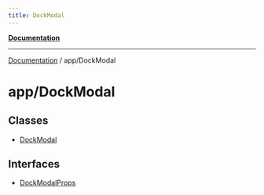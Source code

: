 ```yaml
---
title: DockModal
---
```


[**Documentation**](../../index.md)

***

[Documentation](../../index.md) / app/DockModal

# app/DockModal

## Classes

- [DockModal](classes/DockModal.md)

## Interfaces

- [DockModalProps](interfaces/DockModalProps.md)
